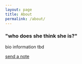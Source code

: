 ```yaml
---
layout: page
title: About
permalink: /about/
---
```



### "who does she think she is?"

bio information tbd

[send a note](mailto:cosgroverah@gmail.com)
